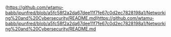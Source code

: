 (https://github.com/wtamu-babb/jpunfred/blob/a5fc58f2a2da67dee11f7fe67c0d2ec7828198a1/Networking%20and%20Cybersecurity/README.md)https://github.com/wtamu-babb/jpunfred/blob/a5fc58f2a2da67dee11f7fe67c0d2ec7828198a1/Networking%20and%20Cybersecurity/README.md
